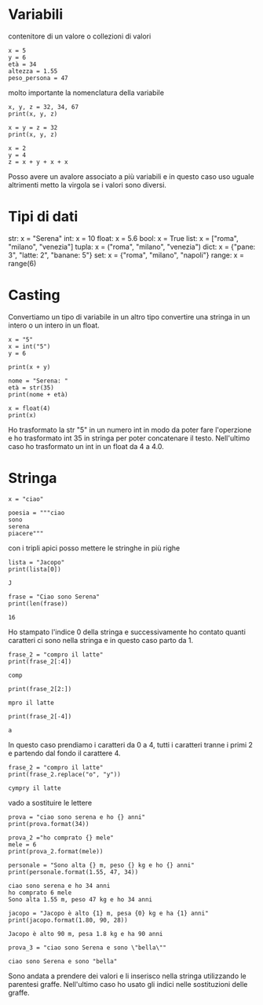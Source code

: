 # Variabili
contenitore di un valore o collezioni di valori

```
x = 5
y = 6
età = 34
altezza = 1.55
peso_persona = 47

```
molto importante la nomenclatura della variabile

```
x, y, z = 32, 34, 67
print(x, y, z)

x = y = z = 32
print(x, y, z)

x = 2
y = 4
z = x + y + x + x

```
Posso avere un avalore associato a più variabili e in questo caso uso uguale altrimenti metto la virgola se i valori sono diversi.

# Tipi di dati

str: x = "Serena"
int: x = 10
float: x = 5.6
bool: x = True
list: x = ["roma", "milano", "venezia"]
tupla: x = ("roma", "milano", "venezia")
dict: x = {"pane: 3", "latte: 2", "banane: 5"}
set: x = {"roma", "milano", "napoli"}
range: x = range(6)

# Casting

Convertiamo un tipo di variabile in un altro tipo convertire una stringa in un intero o un intero in un float.

```
x = "5"
x = int("5")
y = 6

print(x + y)

nome = "Serena: "
età = str(35)
print(nome + età)

x = float(4)
print(x)

```

Ho trasformato la str "5" in un numero int in modo da poter fare l'operzione e ho trasformato int 35 in stringa per poter concatenare il testo.
Nell'ultimo caso ho trasformato un int in un float da 4 a 4.0.

# Stringa

```
x = "ciao"

poesia = """ciao 
sono
serena
piacere"""

```
con i tripli apici posso mettere le stringhe in più righe

```
lista = "Jacopo"
print(lista[0])

J

frase = "Ciao sono Serena"
print(len(frase))

16

```
Ho stampato l'indice 0 della stringa e successivamente ho contato quanti caratteri ci sono nella stringa e in questo caso parto da 1.

```
frase_2 = "compro il latte"
print(frase_2[:4])

comp

print(frase_2[2:])

mpro il latte

print(frase_2[-4])

a

```
In questo caso prendiamo i caratteri da 0 a 4, tutti i caratteri tranne i primi 2 e partendo dal fondo il carattere 4.

```
frase_2 = "compro il latte"
print(frase_2.replace("o", "y"))

cympry il latte

```
vado a sostituire le lettere

```
prova = "ciao sono serena e ho {} anni"
print(prova.format(34))

prova_2 ="ho comprato {} mele"
mele = 6
print(prova_2.format(mele))

personale = "Sono alta {} m, peso {} kg e ho {} anni"
print(personale.format(1.55, 47, 34))

ciao sono serena e ho 34 anni
ho comprato 6 mele
Sono alta 1.55 m, peso 47 kg e ho 34 anni

jacopo = "Jacopo è alto {1} m, pesa {0} kg e ha {1} anni"
print(jacopo.format(1.80, 90, 28))

Jacopo è alto 90 m, pesa 1.8 kg e ha 90 anni

prova_3 = "ciao sono Serena e sono \"bella\""

ciao sono Serena e sono "bella"
```
Sono andata a prendere dei valori e li inserisco nella stringa utilizzando le parentesi graffe. 
Nell'ultimo caso ho usato gli indici nelle sostituzioni delle graffe.











